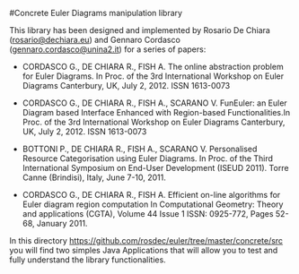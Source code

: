 #Concrete Euler Diagrams manipulation library

This library has been designed and implemented by Rosario De Chiara (rosario@dechiara.eu) and Gennaro Cordasco (gennaro.cordasco@unina2.it) for a series of papers:

- CORDASCO G., DE CHIARA R., FISH A. The online abstraction problem for Euler Diagrams. In Proc. of the 3rd International Workshop on Euler Diagrams Canterbury, UK, July 2, 2012. ISSN 1613-0073

- CORDASCO G., DE CHIARA R., FISH A., SCARANO V. FunEuler: an Euler Diagram based Interface Enhanced with Region-based Functionalities.In Proc. of the 3rd International Workshop on Euler Diagrams Canterbury, UK, July 2, 2012. ISSN 1613-0073

- BOTTONI P., DE CHIARA R., FISH A., SCARANO V. Personalised Resource Categorisation using Euler Diagrams. In Proc. of the Third International Symposium on End-User Development (ISEUD 2011). Torre Canne (Brindisi), Italy, June 7-10, 2011.

- CORDASCO G., DE CHIARA R., FISH A. Efficient on-line algorithms for Euler diagram region computation In Computational Geometry: Theory and applications (CGTA), Volume 44 Issue 1 ISSN: 0925-772, Pages 52-68, January 2011.

In this directory https://github.com/rosdec/euler/tree/master/concrete/src you will find two simples Java Applications that will allow you to test and fully understand the library functionalities.


